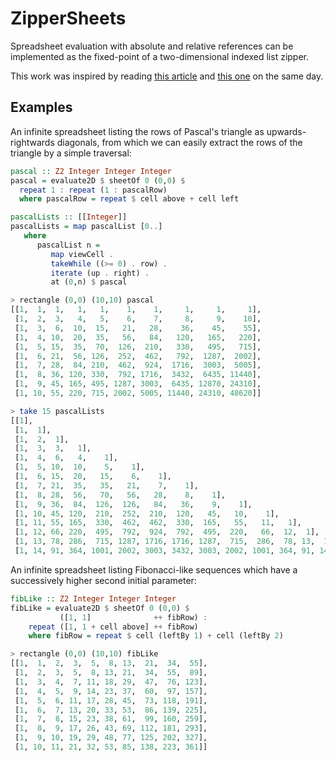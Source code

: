 ZipperSheets
============

Spreadsheet evaluation with absolute and relative references can be implemented as the fixed-point of a two-dimensional indexed list zipper.

This work was inspired by reading [this article](http://blog.emillon.org/posts/2012-10-18-comonadic-life.html) and [this one](http://blog.sigfpe.com/2006/11/from-l-theorem-to-spreadsheet.html) on the same day.

Examples
--------

An infinite spreadsheet listing the rows of Pascal's triangle as upwards-rightwards diagonals, from which we can easily extract the rows of the triangle by a simple traversal:

```Haskell
pascal :: Z2 Integer Integer Integer
pascal = evaluate2D $ sheetOf 0 (0,0) $
  repeat 1 : repeat (1 : pascalRow)
  where pascalRow = repeat $ cell above + cell left

pascalLists :: [[Integer]]
pascalLists = map pascalList [0..]
   where
      pascalList n =
         map viewCell .
         takeWhile ((>= 0) . row) .
         iterate (up . right) .
         at (0,n) $ pascal
```

```Haskell
> rectangle (0,0) (10,10) pascal
[[1,  1,  1,   1,   1,    1,    1,     1,     1,     1], 
 [1,  2,  3,   4,   5,    6,    7,     8,     9,    10], 
 [1,  3,  6,  10,  15,   21,   28,    36,    45,    55], 
 [1,  4, 10,  20,  35,   56,   84,   120,   165,   220], 
 [1,  5, 15,  35,  70,  126,  210,   330,   495,   715], 
 [1,  6, 21,  56, 126,  252,  462,   792,  1287,  2002], 
 [1,  7, 28,  84, 210,  462,  924,  1716,  3003,  5005], 
 [1,  8, 36, 120, 330,  792, 1716,  3432,  6435, 11440], 
 [1,  9, 45, 165, 495, 1287, 3003,  6435, 12870, 24310], 
 [1, 10, 55, 220, 715, 2002, 5005, 11440, 24310, 48620]]
```

```Haskell
> take 15 pascalLists
[[1],
 [1,  1], 
 [1,  2,  1], 
 [1,  3,  3,   1], 
 [1,  4,  6,   4,    1], 
 [1,  5, 10,  10,    5,    1], 
 [1,  6, 15,  20,   15,    6,    1], 
 [1,  7, 21,  35,   35,   21,    7,    1], 
 [1,  8, 28,  56,   70,   56,   28,    8,    1], 
 [1,  9, 36,  84,  126,  126,   84,   36,    9,    1], 
 [1, 10, 45, 120,  210,  252,  210,  120,   45,   10,    1], 
 [1, 11, 55, 165,  330,  462,  462,  330,  165,   55,   11,   1], 
 [1, 12, 66, 220,  495,  792,  924,  792,  495,  220,   66,  12,  1], 
 [1, 13, 78, 286,  715, 1287, 1716, 1716, 1287,  715,  286,  78, 13,  1], 
 [1, 14, 91, 364, 1001, 2002, 3003, 3432, 3003, 2002, 1001, 364, 91, 14, 1]]
```

An infinite spreadsheet listing Fibonacci-like sequences which have a successively higher second initial parameter:

```Haskell
fibLike :: Z2 Integer Integer Integer
fibLike = evaluate2D $ sheetOf 0 (0,0) $
           ([1, 1]              ++ fibRow) :
    repeat ([1, 1 + cell above] ++ fibRow)
    where fibRow = repeat $ cell (leftBy 1) + cell (leftBy 2)
```

```Haskell
> rectangle (0,0) (10,10) fibLike
[[1,  1,  2,  3,  5,  8, 13,  21,  34,  55], 
 [1,  2,  3,  5,  8, 13, 21,  34,  55,  89], 
 [1,  3,  4,  7, 11, 18, 29,  47,  76, 123], 
 [1,  4,  5,  9, 14, 23, 37,  60,  97, 157], 
 [1,  5,  6, 11, 17, 28, 45,  73, 118, 191], 
 [1,  6,  7, 13, 20, 33, 53,  86, 139, 225], 
 [1,  7,  8, 15, 23, 38, 61,  99, 160, 259], 
 [1,  8,  9, 17, 26, 43, 69, 112, 181, 293], 
 [1,  9, 10, 19, 29, 48, 77, 125, 202, 327], 
 [1, 10, 11, 21, 32, 53, 85, 138, 223, 361]]
```
